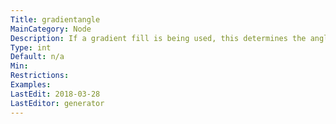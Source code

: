 ```yaml
---
Title: gradientangle
MainCategory: Node
Description: If a gradient fill is being used, this determines the angle of the fill.
Type: int
Default: n/a
Min: 
Restrictions: 
Examples: 
LastEdit: 2018-03-28
LastEditor: generator
---
```



